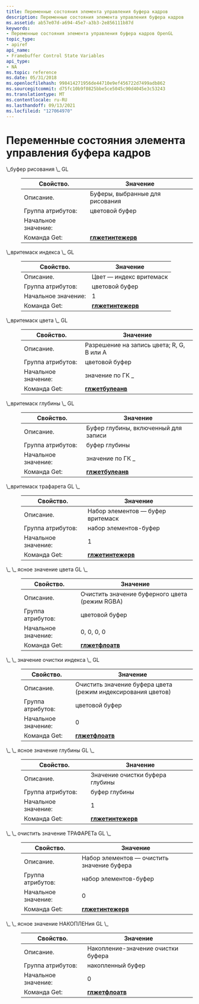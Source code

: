 ```yaml
---
title: Переменные состояния элемента управления буфера кадров
description: Переменные состояния элемента управления буфера кадров
ms.assetid: ab57e07d-a694-45e7-a3b3-2e856111b87d
keywords:
- Переменные состояния элемента управления буфера кадров OpenGL
topic_type:
- apiref
api_name:
- Framebuffer Control State Variables
api_type:
- NA
ms.topic: reference
ms.date: 05/31/2018
ms.openlocfilehash: 998414271956de44710e9ef456722d7499adb862
ms.sourcegitcommit: d75fc10b9f0825bbe5ce5045c90d4045e3c53243
ms.translationtype: MT
ms.contentlocale: ru-RU
ms.lasthandoff: 09/13/2021
ms.locfileid: "127064970"
---
```

# <a name="framebuffer-control-state-variables"></a>Переменные состояния элемента управления буфера кадров

<dl> <dt><span id="GL_DRAW_BUFFER"></span><span id="gl_draw_buffer"></span>\_буфер рисования \_ GL</dt> <dd> 

| Свойство. | Значение |
|------------------|----------------------------------------|
| Описание.     | Буферы, выбранные для рисования           |
| Группа атрибутов: | цветовой буфер                           |
| Начальное значение:   |                                        |
| Команда Get:     | [**глжетинтежерв**](glgetintegerv.md) |



 

</dd> <dt><span id="GL_INDEX_WRITEMASK"></span><span id="gl_index_writemask"></span>\_вритемаск индекса \_ GL</dt> <dd> 

| Свойство. | Значение |
|------------------|----------------------------------------------------------------------------------|
| Описание.     | Цвет — индекс вритемаск                                                            |
| Группа атрибутов: | цветовой буфер                                                                     |
| Начальное значение:   | 1                                                                              |
| Команда Get:     | [**глжетинтежерв**](glgetbooleanv--glgetdoublev--glgetfloatv--glgetintegerv.md) |



 

</dd> <dt><span id="GL_COLOR_WRITEMASK"></span><span id="gl_color_writemask"></span>\_вритемаск цвета \_ GL</dt> <dd> 

| Свойство. | Значение |
|------------------|----------------------------------------------------------------------------------|
| Описание.     | Разрешение на запись цвета; R, G, B или A                                               |
| Группа атрибутов: | цветовой буфер                                                                     |
| Начальное значение:   | значение по ГК \_                                                                         |
| Команда Get:     | [**глжетбулеанв**](glgetbooleanv--glgetdoublev--glgetfloatv--glgetintegerv.md) |



 

</dd> <dt><span id="GL_DEPTH_WRITEMASK"></span><span id="gl_depth_writemask"></span>\_вритемаск глубины \_ GL</dt> <dd> 

| Свойство. | Значение |
|------------------|----------------------------------------------------------------------------------|
| Описание.     | Буфер глубины, включенный для записи                                                 |
| Группа атрибутов: | буфер глубины                                                                     |
| Начальное значение:   | значение по ГК \_                                                                         |
| Команда Get:     | [**глжетбулеанв**](glgetbooleanv--glgetdoublev--glgetfloatv--glgetintegerv.md) |



 

</dd> <dt><span id="GL_STENCIL_WRITEMASK"></span><span id="gl_stencil_writemask"></span>\_вритемаск трафарета GL \_</dt> <dd> 

| Свойство. | Значение |
|------------------|----------------------------------------------------------------------------------|
| Описание.     | Набор элементов — буфер вритемаск                                                         |
| Группа атрибутов: | набор элементов-буфер                                                                   |
| Начальное значение:   | 1                                                                              |
| Команда Get:     | [**глжетинтежерв**](glgetbooleanv--glgetdoublev--glgetfloatv--glgetintegerv.md) |



 

</dd> <dt><span id="GL_COLOR_CLEAR_VALUE"></span><span id="gl_color_clear_value"></span>\_ \_ ясное значение цвета GL \_</dt> <dd> 

| Свойство. | Значение |
|------------------|--------------------------------------------------------------------------------|
| Описание.     | Очистить значение буферного цвета (режим RGBA)                                           |
| Группа атрибутов: | цветовой буфер                                                                   |
| Начальное значение:   | 0, 0, 0, 0                                                                     |
| Команда Get:     | [**глжетфлоатв**](glgetbooleanv--glgetdoublev--glgetfloatv--glgetintegerv.md) |



 

</dd> <dt><span id="GL_INDEX_CLEAR_VALUE"></span><span id="gl_index_clear_value"></span>\_ \_ значение очистки индекса \_ GL</dt> <dd> 

| Свойство. | Значение |
|------------------|--------------------------------------------------------------------------------|
| Описание.     | Очистить значение буфера цвета (режим индексирования цветов)                                    |
| Группа атрибутов: | цветовой буфер                                                                   |
| Начальное значение:   | 0                                                                              |
| Команда Get:     | [**глжетфлоатв**](glgetbooleanv--glgetdoublev--glgetfloatv--glgetintegerv.md) |



 

</dd> <dt><span id="GL_DEPTH_CLEAR_VALUE"></span><span id="gl_depth_clear_value"></span>\_ \_ ясное значение глубины GL \_</dt> <dd> 

| Свойство. | Значение |
|------------------|----------------------------------------------------------------------------------|
| Описание.     | Значение очистки буфера глубины                                                         |
| Группа атрибутов: | буфер глубины                                                                     |
| Начальное значение:   | 1                                                                                |
| Команда Get:     | [**глжетинтежерв**](glgetbooleanv--glgetdoublev--glgetfloatv--glgetintegerv.md) |



 

</dd> <dt><span id="GL_STENCIL_CLEAR_VALUE"></span><span id="gl_stencil_clear_value"></span>\_ \_ очистить значение ТРАФАРЕТа GL \_</dt> <dd> 

| Свойство. | Значение |
|------------------|----------------------------------------------------------------------------------|
| Описание.     | Набор элементов — очистить значение буфера                                                       |
| Группа атрибутов: | набор элементов-буфер                                                                   |
| Начальное значение:   | 0                                                                                |
| Команда Get:     | [**глжетинтежерв**](glgetbooleanv--glgetdoublev--glgetfloatv--glgetintegerv.md) |



 

</dd> <dt><span id="GL_ACCUM_CLEAR_VALUE"></span><span id="gl_accum_clear_value"></span>\_ \_ ясное значение НАКОПЛЕНия GL \_</dt> <dd> 

| Свойство. | Значение |
|------------------|--------------------------------------------------------------------------------|
| Описание.     | Накопление-значение очистки буфера                                                |
| Группа атрибутов: | накопленный буфер                                                                   |
| Начальное значение:   | 0                                                                              |
| Команда Get:     | [**глжетфлоатв**](glgetbooleanv--glgetdoublev--glgetfloatv--glgetintegerv.md) |



 

</dd> </dl>

 

 




